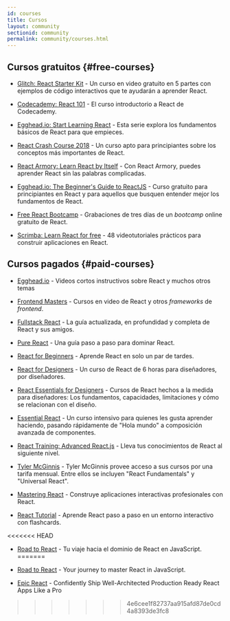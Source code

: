 ```yaml
---
id: courses
title: Cursos
layout: community
sectionid: community
permalink: community/courses.html
---
```


## Cursos gratuitos {#free-courses}

- [Glitch: React Starter Kit](https://glitch.com/glimmer/post/react-starter-kit) - Un curso en video gratuito en 5 partes con ejemplos de código interactivos que te ayudarán a aprender React.

- [Codecademy: React 101](https://www.codecademy.com/learn/react-101) - El curso introductorio a React de Codecademy.

- [Egghead.io: Start Learning React](https://egghead.io/courses/start-learning-react) - Esta serie explora los fundamentos básicos de React para que empieces.

- [React Crash Course 2018](https://www.youtube.com/watch?v=Ke90Tje7VS0) - Un curso apto para principiantes sobre los conceptos más importantes de React.

- [React Armory: Learn React by Itself](https://reactarmory.com/guides/learn-react-by-itself) - Con React Armory, puedes aprender React sin las palabras complicadas.

- [Egghead.io: The Beginner's Guide to ReactJS](https://egghead.io/courses/the-beginner-s-guide-to-reactjs) - Curso gratuito para principiantes en React y para aquellos que busquen entender mejor los fundamentos de React.

- [Free React Bootcamp](https://tylermcginnis.com/free-react-bootcamp/) - Grabaciones de tres días de un *bootcamp* online gratuito de React.

- [Scrimba: Learn React for free](https://scrimba.com/g/glearnreact) - 48 videotutoriales prácticos para construir aplicaciones en React.

## Cursos pagados {#paid-courses}

- [Egghead.io](https://egghead.io/browse/frameworks/react) - Videos cortos instructivos sobre React y muchos otros temas

- [Frontend Masters](https://frontendmasters.com/courses/) - Cursos en video de React y otros *frameworks* de *frontend*.

- [Fullstack React](https://www.fullstackreact.com/) - La guía actualizada, en profundidad y completa de React y sus amigos.

- [Pure React](https://daveceddia.com/pure-react/) - Una guía paso a paso para dominar React.

- [React for Beginners](https://reactforbeginners.com/) - Aprende React en solo un par de tardes.

- [React for Designers](https://designcode.io/react) - Un curso de React de 6 horas para diseñadores, por diseñadores.

- [React Essentials for Designers](https://learnreact.design) - Cursos de React hechos a la medida para diseñadores: Los fundamentos, capacidades, limitaciones y cómo se relacionan con el diseño.

- [Essential React](https://learnreact.com/lessons/2018-essential-react-1-overview) - Un curso intensivo para quienes les gusta aprender haciendo, pasando rápidamente de "Hola mundo" a composición avanzada de componentes.

- [React Training: Advanced React.js](https://courses.reacttraining.com/p/advanced-react) - Lleva tus conocimientos de React al siguiente nivel.

- [Tyler McGinnis](https://tylermcginnis.com/courses) - Tyler McGinnis provee acceso a sus cursos por una tarifa mensual. Entre ellos se incluyen "React Fundamentals" y "Universal React".

- [Mastering React](https://codewithmosh.com/p/mastering-react/) - Construye aplicaciones interactivas profesionales con React.

- [React Tutorial](https://react-tutorial.app) - Aprende React paso a paso en un entorno interactivo con flashcards.

<<<<<<< HEAD
- [Road to React](https://www.roadtoreact.com/) - Tu viaje hacia el dominio de React en JavaScript.
=======
- [Road to React](https://www.roadtoreact.com/) - Your journey to master React in JavaScript.

- [Epic React](https://epicreact.dev/) - Confidently Ship Well-Architected Production Ready React Apps Like a Pro
>>>>>>> 4e6cee1f82737aa915afd87de0cd4a8393de3fc8
